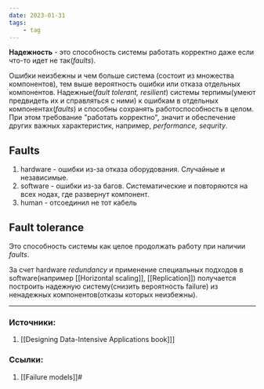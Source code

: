 ```yaml
---
date: 2023-01-31
tags:
    - tag
---
```


**Надежность** - это способность системы работать корректно даже если что-то идет не так(*faults*).

Ошибки неизбежны и чем больше система (состоит из множества компонентов), тем выше вероятность ошибки или отказа отдельных компонентов. Надежные(*fault tolerant, resilient*) системы терпимы(умеют предвидеть их и справляться с ними) к ошибкам в отдельных компонентах(*faults*) и способны сохранять работоспособность в целом. При этом требование "работать корректно", значит и обеспечение других важных характеристик, например, *performance, sequrity*.

## Faults
1. hardware - ошибки из-за отказа оборудования. Случайные и независимые.
1. software - ошибки из-за багов. Систематические и повторяются на всех нодах, где развернут компонент.
1. human - отсоединил не тот кабель


## Fault tolerance
Это способность системы как целое продолжать работу при наличии *faults*.

За счет hardware *redundancy* и применение специальных подходов в software(например [[Horizontal scaling]], [[Replication]]) получается построить надежную систему(снизить вероятность failure) из ненадежных компонентов(отказы которых неизбежны).

---

### Источники:
1. [[Designing Data-Intensive Applications book]]]

### Ссылки:
1. [[Failure models]]#